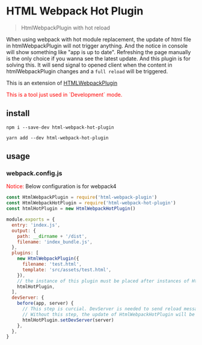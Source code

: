 # HTML Webpack Hot Plugin

> HtmlWebpackPlugin with hot reload

When using webpack with hot module replacement, the update of html file in htmlWebpackPlugin will not trigger anything. And the notice in console will show something like "app is up to date". Refreshing the page manually is the only choice if you wanna see the latest update. And this plugin is for solving this. It will send signal to opened client when the content in htmlWebpackPlugin changes and a `full reload` will be triggered.

This is an extension of [HTMLWebpackPlugin](https://github.com/jantimon/html-webpack-plugin)
<p style="color:red">This is a tool just used in `Development` mode.</p>

## install

```
npm i --save-dev html-webpack-hot-plugin
```

```
yarn add --dev html-webpack-hot-plugin
```

## usage

### webpack.config.js

<span style="color:red">Notice:</span> Below configuration is for webpack4

```js
const HtmlWebpackPlugin = require('html-webpack-plugin')
const HtmlWebpackHotPlugin = require('html-webpack-hot-plugin')
const htmlHotPlugin = new HtmlWebpackHotPlugin()

module.exports = {
  entry: 'index.js',
  output: {
    path: __dirname + '/dist',
    filename: 'index_bundle.js',
  },
  plugins: [
    new HtmlWebpackPlugin({
      filename: 'test.html',
      template: 'src/assets/test.html',
    }),
    // the instance of this plugin must be placed after instances of HtmlWebpackPlugin
    htmlHotPlugin,
  ],
  devServer: {
    before(app, server) {
      // This step is curcial. DevServer is needed to send reload message to opened page.
      // Without this step, the update of HtmlWebpackHotPlugin will be omitted and you will need to refresh the page manually.
      htmlHotPlugin.setDevServer(server)
    },
  },
}
```
